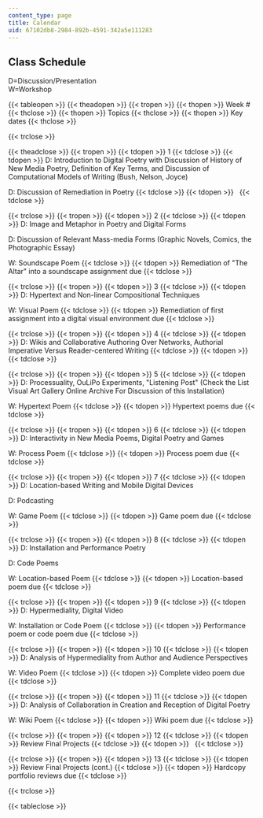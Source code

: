 ```yaml
---
content_type: page
title: Calendar
uid: 67102db8-2984-892b-4591-342a5e111283
---
```


Class Schedule
--------------

D=Discussion/Presentation  
W=Workshop

{{< tableopen >}}
{{< theadopen >}}
{{< tropen >}}
{{< thopen >}}
Week #
{{< thclose >}}
{{< thopen >}}
Topics
{{< thclose >}}
{{< thopen >}}
Key dates
{{< thclose >}}

{{< trclose >}}

{{< theadclose >}}
{{< tropen >}}
{{< tdopen >}}
1
{{< tdclose >}}
{{< tdopen >}}
D: Introduction to Digital Poetry with Discussion of History of New Media Poetry, Definition of Key Terms, and Discussion of Computational Models of Writing (Bush, Nelson, Joyce)  
  
D: Discussion of Remediation in Poetry
{{< tdclose >}}
{{< tdopen >}}
 
{{< tdclose >}}

{{< trclose >}}
{{< tropen >}}
{{< tdopen >}}
2
{{< tdclose >}}
{{< tdopen >}}
D: Image and Metaphor in Poetry and Digital Forms  
  
D: Discussion of Relevant Mass-media Forms (Graphic Novels, Comics, the Photographic Essay)  
  
W: Soundscape Poem
{{< tdclose >}}
{{< tdopen >}}
Remediation of "The Altar" into a soundscape assignment due
{{< tdclose >}}

{{< trclose >}}
{{< tropen >}}
{{< tdopen >}}
3
{{< tdclose >}}
{{< tdopen >}}
D: Hypertext and Non-linear Compositional Techniques  
  
W: Visual Poem
{{< tdclose >}}
{{< tdopen >}}
Remediation of first assignment into a digital visual environment due
{{< tdclose >}}

{{< trclose >}}
{{< tropen >}}
{{< tdopen >}}
4
{{< tdclose >}}
{{< tdopen >}}
D: Wikis and Collaborative Authoring Over Networks, Authorial Imperative Versus Reader-centered Writing
{{< tdclose >}}
{{< tdopen >}}
 
{{< tdclose >}}

{{< trclose >}}
{{< tropen >}}
{{< tdopen >}}
5
{{< tdclose >}}
{{< tdopen >}}
D: Processuality, OuLiPo Experiments, "Listening Post" (Check the List Visual Art Gallery Online Archive For Discussion of this Installation)  
  
W: Hypertext Poem
{{< tdclose >}}
{{< tdopen >}}
Hypertext poems due
{{< tdclose >}}

{{< trclose >}}
{{< tropen >}}
{{< tdopen >}}
6
{{< tdclose >}}
{{< tdopen >}}
D: Interactivity in New Media Poems, Digital Poetry and Games  
  
W: Process Poem
{{< tdclose >}}
{{< tdopen >}}
Process poem due
{{< tdclose >}}

{{< trclose >}}
{{< tropen >}}
{{< tdopen >}}
7
{{< tdclose >}}
{{< tdopen >}}
D: Location-based Writing and Mobile Digital Devices  
  
D: Podcasting  
  
W: Game Poem
{{< tdclose >}}
{{< tdopen >}}
Game poem due
{{< tdclose >}}

{{< trclose >}}
{{< tropen >}}
{{< tdopen >}}
8
{{< tdclose >}}
{{< tdopen >}}
D: Installation and Performance Poetry  
  
D: Code Poems  
  
W: Location-based Poem
{{< tdclose >}}
{{< tdopen >}}
Location-based poem due
{{< tdclose >}}

{{< trclose >}}
{{< tropen >}}
{{< tdopen >}}
9
{{< tdclose >}}
{{< tdopen >}}
D: Hypermediality, Digital Video  
  
W: Installation or Code Poem
{{< tdclose >}}
{{< tdopen >}}
Performance poem or code poem due
{{< tdclose >}}

{{< trclose >}}
{{< tropen >}}
{{< tdopen >}}
10
{{< tdclose >}}
{{< tdopen >}}
D: Analysis of Hypermediality from Author and Audience Perspectives  
  
W: Video Poem
{{< tdclose >}}
{{< tdopen >}}
Complete video poem due
{{< tdclose >}}

{{< trclose >}}
{{< tropen >}}
{{< tdopen >}}
11
{{< tdclose >}}
{{< tdopen >}}
D: Analysis of Collaboration in Creation and Reception of Digital Poetry  
  
W: Wiki Poem
{{< tdclose >}}
{{< tdopen >}}
Wiki poem due
{{< tdclose >}}

{{< trclose >}}
{{< tropen >}}
{{< tdopen >}}
12
{{< tdclose >}}
{{< tdopen >}}
Review Final Projects
{{< tdclose >}}
{{< tdopen >}}
 
{{< tdclose >}}

{{< trclose >}}
{{< tropen >}}
{{< tdopen >}}
13
{{< tdclose >}}
{{< tdopen >}}
Review Final Projects (cont.)
{{< tdclose >}}
{{< tdopen >}}
Hardcopy portfolio reviews due
{{< tdclose >}}

{{< trclose >}}

{{< tableclose >}}